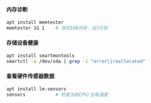 #### 内存诊断

```bash
apt install memtester
memtester 1G 1    # 测试1GB内存，运行1轮
```

#### 存储设备健康

```bash
apt install smartmontools
smartctl -a /dev/sda | grep -i "error\|reallocated"
```

#### 查看硬件传感器数据

```bash
apt install lm-sensors
sensors           # 检查当前CPU/主板温度
```

